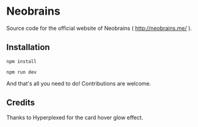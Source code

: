 # Neobrains

Source code for the official website of Neobrains ( http://neobrains.me/ ).

## Installation

```
npm install
```

```
npm run dev
```

And that's all you need to do! Contributions are welcome.

## Credits

Thanks to Hyperplexed for the card hover glow effect.
